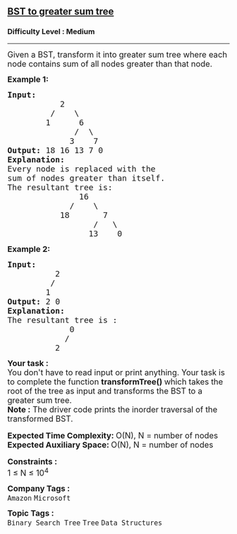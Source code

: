 <h2><a href="https://www.geeksforgeeks.org/problems/bst-to-greater-sum-tree/1?page=2&difficulty=Medium&status=unsolved&sortBy=accuracy">BST to greater sum tree</a></h2><h3>Difficulty Level : Medium</h3><hr><div class="problems_problem_content__Xm_eO"><p><span style="font-size:18px">Given a BST, transform it into greater sum tree where each node contains sum of all nodes greater than that node.</span></p>

<p><strong><span style="font-size:18px">Example 1:</span></strong></p>

<pre><span style="font-size:18px"><strong>Input:</strong>
           2
         /    \
        1      6
              /  \
             3    7
<strong>Output:</strong> 18 16 13 7 0
<strong>Explanation:</strong>
Every node is replaced with the 
sum of nodes greater than itself. 
The resultant tree is:
               16
             /    \
           18       7
                  /   \
                 13    0
</span></pre>

<p><strong><span style="font-size:18px">Example 2:</span></strong></p>

<pre><span style="font-size:18px"><strong>Input</strong><strong>:</strong>
</span><span style="font-size:18px">          2
         /
        1</span>
<span style="font-size:18px"><strong>Output: </strong>2 0</span>
<strong><span style="font-size:18px">Explanation:</span></strong>
<span style="font-size:18px">The resultant tree is :</span>
<span style="font-size:18px">             0</span>
<span style="font-size:18px">            /</span>
<span style="font-size:18px">          2</span>
</pre>

<div><span style="font-size:18px"><strong>Your task :</strong></span></div>

<div><span style="font-size:18px">You don't have to read input or print anything. Your task is to complete the function <strong>transformTree() </strong>which takes the root of the tree as input and transforms the BST to a greater sum tree.</span></div>

<div><span style="font-size:18px"><strong>Note :</strong> The driver code prints the inorder traversal of the transformed BST.</span></div>

<div>&nbsp;</div>

<div><span style="font-size:18px"><strong>Expected Time Complexity: </strong>O(N), N = number of nodes</span></div>

<div><span style="font-size:18px"><strong>Expected Auxiliary Space: </strong>O(N), N = number of nodes</span></div>

<div>&nbsp;</div>

<div><span style="font-size:18px"><strong>Constraints :</strong></span></div>

<div><span style="font-size:18px">1 ≤ N ≤ 10<sup>4</sup></span></div>
</div><p><span style=font-size:18px><strong>Company Tags : </strong><br><code>Amazon</code>&nbsp;<code>Microsoft</code>&nbsp;<br><p><span style=font-size:18px><strong>Topic Tags : </strong><br><code>Binary Search Tree</code>&nbsp;<code>Tree</code>&nbsp;<code>Data Structures</code>&nbsp;